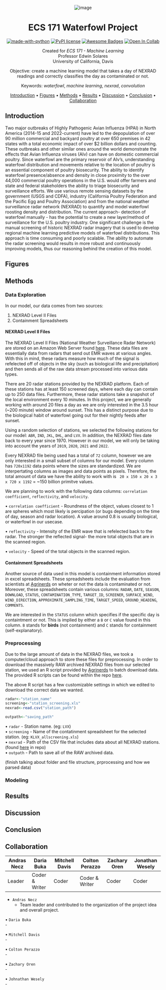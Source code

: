 <div align="center">

![image](https://i.ibb.co/PFLxfVj/image-1.png)

# ECS 171 Waterfowl Project
[![made-with-python](https://img.shields.io/badge/Made%20with-Python-1f425f.svg)](https://www.python.org/)
[![PyPI license](https://img.shields.io/pypi/l/ansicolortags.svg)](https://pypi.python.org/pypi/ansicolortags/)
[![Awesome Badges](https://img.shields.io/badge/badges-awesome-green.svg)](https://github.com/Naereen/badges)
[![Open In Collab](https://colab.research.google.com/assets/colab-badge.svg)](https://colab.research.google.com/drive/16n72hFmsJis-llT24E0w4_E6ShFTNLNy?usp=sharing)

Created for *ECS 171 - Machine Learning* <br />
Professor Edwin Solares <br />
University of California, Davis

Objective: create a machine learning model that takes a day of NEXRAD readings and correctly classifies the day as contaminated or not.

Keywords: *waterfowl*, *machine learning*, *nexrad*, *convolution*

[Introduction](#introduction) •
[Figures](#figures) •
[Methods](#methods) •
[Results](#results) •
[Discussion](#discussion) •
[Conclusion](#conclusion) •
[Collaboration](#collaboration)

</div>

## Introduction
Two major outbreaks of Highly Pathogenic Avian Influenza (HPAI) in North America (2014-15 and 2022-current) have led to the depopulation of over 90 million commercial and backyard poultry at over 650 premises in 42 states with a total economic impact of over $2 billion dollars and counting. These outbreaks and other similar ones around the world demonstrate the effects that Avian Influenza viruses (AIv) can have on domestic commercial poultry. Since waterfowl are the primary reservoir of AIv’s, understanding waterfowl distribution and movements relative to the location of poultry is an essential component of poultry biosecurity. The ability to identify waterfowl presence/absence and density in close proximity to the over 44,000 commercial poultry operations in the U.S. would offer farmers and state and federal stakeholders the ability to triage biosecurity and surveillance efforts. We use various remote sensing datasets by the government (USGS and CDFA), industry (California Poultry Federation and the Pacific Egg and Poultry Association) and from the national weather surveillance radar network (NEXRAD) to quantify and model waterfowl roosting density and distribution. The current approach- detection of waterfowl manually - has the potential to create a new layer/method of surveillance for the U.S. poultry industry. One significant challenge is the manual screening of historic NEXRAD radar imagery that is used to develop regional machine learning predictive models of waterfowl distributions. This approach is time consuming and poorly scalable. The ability to automate the radar screening would results in more robust and continuously improving models, thus our reasoning behind the creation of this model.

## Figures

## Methods

### Data Exploration

In our model, our data comes from two sources:
1. NEXRAD Level II Files
2. Containment Spreadsheets

#### NEXRAD Level II Files
The NEXRAD Level II Files (National Weather Surveillance Radar Network) are stored on an Amazon Web Server found [here](https://s3.amazonaws.com/noaa-nexrad-level2/index.html). These data files are essentially data from radars that send out EMR waves at various angles. With this in mind, these radars measure how much of the signal is refelected off of objects in the sky (such as biological life and precipitation) and then sends all of the raw data stream processed into various data types. 

There are 20 radar stations provided by the NEXRAD platform. Each of these stations has at least 150 screened days, where each day can contain up to 250 data files. Furthermore, these radar stations take a snapshot of the local environment every 10 minutes. In this project, we are generally working with around 20 files a day as we are only interested in the 3.5 hour (~200 minute) window around sunset. This has a distinct purpose due to the biological habit of waterfowl going out for their nightly feeds after sunset.

Using a random selection of stations, we selected the following stations for our model: ```ABR```, ```IND```, ```JKL```, ```DHL```, and ```LVX```. In addition, the NEXRAD files date back to every year since 1970. However in our model, we will only be taking into account the years of ```2019```, ```2020```, ```2021``` and ```2022```.

Every NEXRAD file being used has a total of ```72``` column, however we are only interested in a small subset of columns for our model. Every column has ```720x1192``` data points where the sizes are standardized. We are interpertating columns as images and data points as pixels. Therefore, the total amount of data we have the ability to work with is ``` 20 x 150 x 20 x 3 x 720 x 1192``` = ~150 billion primitve values. 

We are planning to work with the following data columns: ```correlation coefficient```, ```reflectivity```, and ```velocity```.

• ```correlation coefficient``` - Roundness of the object, values closest to 1 are spheres which most likely is percipation (or bugs depending on the time of day, season and radar location). A value around 0.8 is usually biological, or waterfowl in our usecase.

• ```reflectivity``` - Intensity of the EMR wave that is refelected back to the radar. The stronger the reflected signal- the more total objects that are in the scanned region.

• ```velocity``` - Speed of the total objects in the scanned region.

#### Containment Spreadsheets
Another source of data used in this model is containment information stored in excel spreadsheets. These spreadsheets include the evaluation from scientists at [Agrinerds](https://www.agrinerds.com/) on wheter or not the data is contaminated or not. Moreover, these spreadsheets contain various columns: ```RADAR```, ```DATE```, ```SEASON```, ```DOWNLOAD```, ```STATUS```, ```CONTAMINATION_TYPE```, ```TARGET_ID```, ```SCREENER```, ```SURFACE_WIND```, ```WIND_DIRECTION```, ```APPROXIMATE_SAMPLING_TIME```, ```TARGET_SPEED```, ```GROUND_HEADING```, ```COMMENTS```.

We are interested in the ```STATUS``` column which specifies if the specific day is containtment or not. This is implied by either a ```B``` or ```C``` value found in this column. ```B``` stands for **birds** (not containment) and ```C``` stands for containment (self-explanatory).

### Preprocessing
Due to the large amount of data in the NEXRAD files, we took a computer/cloud approach to store these files for preprocessing. In order to download the massively RAW archived NEXRAD files from our selected station, we used an R script provided by [Agrinerds](https://www.agrinerds.com/) to batch download data. The provided R scripts can be found within the repo [here](downloadnexrad_folders_original.R).

The above R script has a few customizable settings in which we edited to download the correct data we wanted.
```R
radar<-"station_name"
screening<-"station_screening.xls"
nexrad<-read.csv("station_path") 

outpath<-"saving_path" 
```

• ```radar``` - Station name. (eg: ```LVX```) <br />
• ```screening``` - Name of the contatinment spreadsheet for the selected station. (eg: ```KLVX_allscreening.xls```) <br />
• ```nexrad``` - Path of the CSV file that includes data about all NEXRAD stations. (found [here](nexrad_site_list_with_utm.csv) in repo) <br />
• ```outpath``` - Path to save all of the RAW archived data. 

(finish talking about folder and file structure, prprocessing and how we parsed data)

### Modeling

## Results

## Discussion

## Conclusion

## Collaboration

<div align="center">

| Andras Necz | Daria Buka | Mitchell Davis | Colton Perazzo | Zachary Oren | Jonathan Wesely |
| ------------- | ------------- | ------------- | ------------- | ------------- | ------------- |
| Leader | Coder & Writer | Coder | Coder & Writer | Coder | Coder |

</div>

- ```Andras Necz``` <br />
    - Team leader and contributed to the organization of the project idea and overall project.

• ```Daria Buka``` <br />
    -

• ```Mitchell Davis``` <br />
    -

• ```Colton Perazzo``` <br />
    -

• ```Zachary Oren``` <br />
    -

• ```Johnathan Wesely``` <br />
    -
